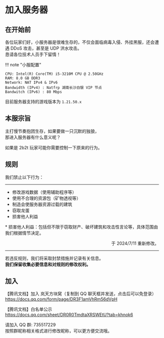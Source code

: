 # 加入服务器
## 在开始前
各位玩家们好，小服务器是很难生存的，不仅会面临病毒入侵、外挂黑服，还会遭遇 DDoS 攻击，甚至是 UDP 洪水攻击。  
恳请各位技术人员手下留情！

!!! note "小服配置"

    CPU: Intel(R) Core(TM) i5-3210M CPU @ 2.50GHz  
    RAM: 8.0 GB DDR3  
    Network: NAT IPv4 & IPv6  
    Bandwidth (IPv4) : Natfrp 湖南长沙白银 VIP 节点  
    Bandwitch (IPv6) : 80 Mbps

目前服务器支持的游戏版本为 `1.21.50.x`

## 本服宗旨
主打慢节奏抱团生存，如果要做一只沉默的独狼，  
那进入服务器有什么意义呢？

如果是 2b2t 玩家可能你需要控制一下原来的行为。

## 规则
我们禁止以下行为：
***

- 修改游戏数据（使用辅助程序等）
- 使用不合理的资源包（矿物透视等）
- 制造会使服务器资源过载的建筑
- 窃取龙蛋
- 损害他人利益

\* 损害他人利益：包括但不限于窃取财产、破坏建筑和攻击性言论等，具体范围由我们根据情节决定。

<p align="right">
    于 2024/7/11 重新修改。
</p>

***

若违反规则，我们将采取封禁措施并记录有关信息。  
**我们保留收集必要信息和对规则的修改权利。**

## 加入
【腾讯文档】加入 岚天方块窝（复制到 QQ 聊天框并发送，点击后可以免登录）  
<https://docs.qq.com/form/page/DR3F1amVhRm56dVpH>

【腾讯文档】白名单公示  
<https://docs.qq.com/sheet/DR0R0TmdtaXRSWEtU?tab=khnok6>

请加入 QQ 群: 735517229  
按照群昵称相关格式进行修改昵称，可以更方便交流哦。
